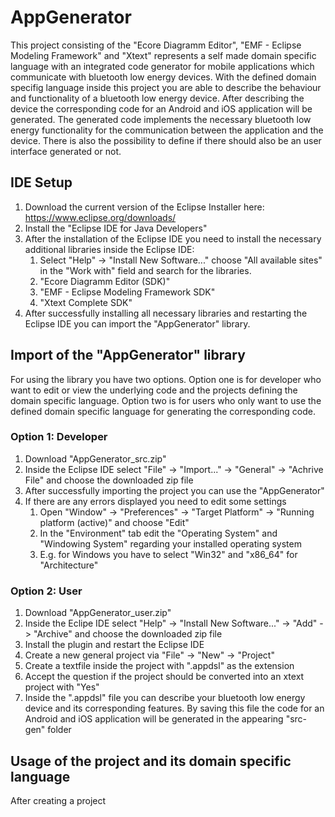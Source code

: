 # AppGenerator

This project consisting of the "Ecore Diagramm Editor", "EMF - Eclipse Modeling Framework" and "Xtext" represents a self made domain specific language with an integrated code generator for mobile applications which communicate with bluetooth low energy devices. With the defined domain specifig language inside this project you are able to describe the behaviour and functionality of a bluetooth low energy device. After describing the device the corresponding code for an Android and iOS application will be generated. The generated code implements the necessary bluetooth low energy functionality for the communication between the application and the device. There is also the possibility to define if there should also be an user interface generated or not. 

## IDE Setup

1. Download the current version of the Eclipse Installer here: https://www.eclipse.org/downloads/
2. Install the "Eclipse IDE for Java Developers"
3. After the installation of the Eclipse IDE you need to install the necessary additional libraries inside the Eclipse IDE:
	1. Select "Help" -> "Install New Software..." choose "All available sites" in the "Work with" field and search for the libraries.
	2. "Ecore Diagramm Editor (SDK)"
	3. "EMF - Eclipse Modeling Framework SDK"
	4. "Xtext Complete SDK"
4. After successfully installing all necessary libraries and restarting the Eclipse IDE you can import the "AppGenerator" library.

## Import of the "AppGenerator" library

For using the library you have two options. Option one is for developer who want to edit or view the underlying code and the projects defining the domain specific language. Option two is for users who only want to use the defined domain specific language for generating the corresponding code.

### Option 1: Developer

1. Download "AppGenerator_src.zip"
2. Inside the Eclipse IDE select "File" -> "Import..." -> "General" -> "Achrive File" and choose the downloaded zip file
3. After successfully importing the project you can use the "AppGenerator"
4. If there are any errors displayed you need to edit some settings
	1. Open "Window" -> "Preferences" -> "Target Platform" -> "Running platform (active)" and choose "Edit"
	2. In the "Environment" tab edit the "Operating System" and "Windowing System" regarding your installed operating system
	3. E.g. for Windows you have to select "Win32" and "x86_64" for "Architecture"

### Option 2: User

1. Download "AppGenerator_user.zip"
2. Inside the Eclipe IDE select "Help" -> "Install New Software..." -> "Add" -> "Archive" and choose the downloaded zip file
3. Install the plugin and restart the Eclipse IDE
4. Create a new general project via "File" -> "New" -> "Project"
5. Create a textfile inside the project with ".appdsl" as the extension
6. Accept the question if the project should be converted into an xtext project with "Yes"
7. Inside the ".appdsl" file you can describe your bluetooth low energy device and its corresponding features. By saving this file the code for an Android and iOS application will be generated in the appearing "src-gen" folder

## Usage of the project and its domain specific language

After creating a project
